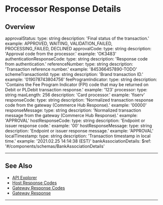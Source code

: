 # Processor Response Details

## Overview

  approvalStatus:
          type: string
          description: 'Final status of the transaction.'
          example: APPROVED, WAITING, VALIDATION_FAILED, PROCESSING_FAILED, DECLINED
        approvalCode:
          type: string
          description: 'Approval code from the processor.'
          example: 'OK3483'
        authenticationResponseCode:
          type: string
          description: 'Response code from authentication.'
        referenceNumber:
          type: string
          description: 'Transaction reference number.'
          example: '845366457890-TODO'
        schemeTransactionId:
          type: string
          description: 'Brand transaction ID.'
          example: '019078743804756'
        feeProgramIndicator:
          type: string
          description: 'Contains the Fee Program Indicator (FPI) code that may be returned on Debit or PLDebit transaction response.'
          example: '123'
        processor:
          type: string
          maxLength: 256
          description: 'Card processor.'
          example: 'fiserv'
        responseCode:
          type: string
          description: 'Normalized transaction response code from the gateway (Commerce Hub Response).'
          example: '00000'
        responseMessage:
          type: string
          description: 'Normalized transaction message from the gateway (Commerce Hub Response).'
          example: 'APPROVAL'
        hostResponseCode:
          type: string
          description: 'Endpoint or issuer response code.'
          example: '00'
        hostResponseMessage:
          type: string
          description: 'Endpoint or issuer response message.'
          example: 'APPROVAL'
        localTimestamp:
          type: string
          description: 'Transaction timestamp in local time.'
          example: '2021.02.25 14:14:38 (EST)'
        bankAssociationDetails:
          $ref: '#/components/schemas/BankAssociationDetails'

---

## See Also
- [API Explorer](../api/?type=post&path=/payments/v1/charges)
- [Host Response Codes](?path=docs/Resources/Guides/Response-Codes/Bank-Issuer.md)
- [Gateway Response Codes](?path=docs/Resources/Guides/Response-Codes/Gateway.md)
- [Gateway Response](?path=docs/Resources/Master-Data/Gateway-Response.md)

---